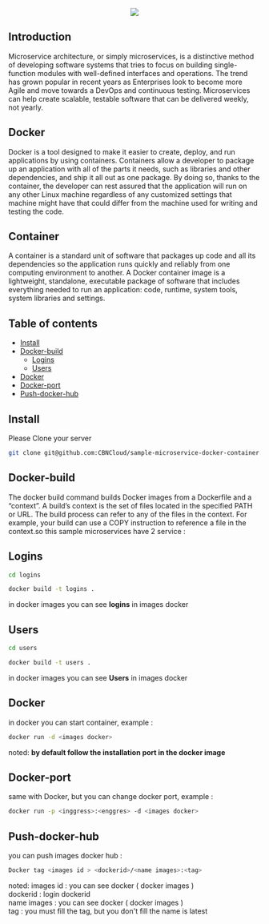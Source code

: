<p align="center"><img src="https://www.cbncloud.co.id/wp-content/uploads/2017/02/logo-header-fix.png"></p>

## Introduction
Microservice architecture, or simply microservices, is a distinctive method of developing software systems that tries to focus on building single-function modules with well-defined interfaces and operations. The trend has grown popular in recent years as Enterprises look to become more Agile and move towards a DevOps and continuous testing. Microservices can help create scalable, testable software that can be delivered weekly, not yearly.

## Docker 
Docker is a tool designed to make it easier to create, deploy, and run applications by using containers. Containers allow a developer to package up an application with all of the parts it needs, such as libraries and other dependencies, and ship it all out as one package. By doing so, thanks to the container, the developer can rest assured that the application will run on any other Linux machine regardless of any customized settings that machine might have that could differ from the machine used for writing and testing the code.

## Container
A container is a standard unit of software that packages up code and all its dependencies so the application runs quickly and reliably from one computing environment to another. A Docker container image is a lightweight, standalone, executable package of software that includes everything needed to run an application: code, runtime, system tools, system libraries and settings.

## Table of contents
<!--ts-->
  * [Install](#install)
  * [Docker-build](#docker-build)
    * [Logins](#logins)
    * [Users](#users)
  * [Docker](#docker)
  * [Docker-port](#docker-port)
  * [Push-docker-hub](#push-docker-hub)
<!--te-->

## Install

Please Clone your server
```bash
git clone git@github.com:CBNCloud/sample-microservice-docker-container.git
```

## Docker-build
The docker build command builds Docker images from a Dockerfile and a “context”. A build’s context is the set of files located in the specified PATH or URL. The build process can refer to any of the files in the context. For example, your build can use a COPY instruction to reference a file in the context.so this sample microservices have 2 service : 

## Logins
```bash
cd logins

docker build -t logins .
```
in docker images you can see <b>logins</b> in images docker

## Users
```bash
cd users

docker build -t users .
```
in docker images you can see <b>Users</b> in images docker

## Docker
in docker you can start container, example :
```bash
docker run -d <images docker>
```
noted: 
<b> by default follow the installation port in the docker image </b>

## Docker-port
same with Docker, but you can change docker port, example :
```bash
docker run -p <inggress>:<enggres> -d <images docker>
```

## Push-docker-hub
you can push images docker hub :
```bash
Docker tag <images id > <dockerid>/<name images>:<tag>
```
noted:
images id : you can see docker ( docker images ) <br>
dockerid : login dockerid <br>
name images : you can see docker ( docker images ) <br>
tag : you must fill the tag, but you don't fill the name is latest <br>
